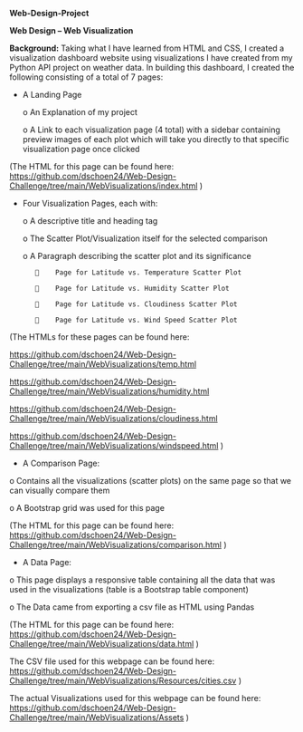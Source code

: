 **Web-Design-Project**

**Web Design – Web Visualization**

**Background:**
Taking what I have learned from HTML and CSS, I created a visualization dashboard website using visualizations I have created from my Python API project on weather data.
In building this dashboard, I created the following consisting of a total of 7 pages:

  -	A Landing Page

    o	An Explanation of my project

    o	A Link to each visualization page (4 total) with a sidebar containing preview images of each plot which will take you directly to that specific                 visualization page once clicked
    
(The HTML for this page can be found here: https://github.com/dschoen24/Web-Design-Challenge/tree/main/WebVisualizations/index.html )

  -	Four Visualization Pages, each with:

    o	A descriptive title and heading tag

    o	The Scatter Plot/Visualization itself for the selected comparison

    o	A Paragraph describing the scatter plot and its significance

           	Page for Latitude vs. Temperature Scatter Plot

           	Page for Latitude vs. Humidity Scatter Plot

           	Page for Latitude vs. Cloudiness Scatter Plot

           	Page for Latitude vs. Wind Speed Scatter Plot

(The HTMLs for these pages can be found here: 

https://github.com/dschoen24/Web-Design-Challenge/tree/main/WebVisualizations/temp.html

https://github.com/dschoen24/Web-Design-Challenge/tree/main/WebVisualizations/humidity.html

https://github.com/dschoen24/Web-Design-Challenge/tree/main/WebVisualizations/cloudiness.html

https://github.com/dschoen24/Web-Design-Challenge/tree/main/WebVisualizations/windspeed.html )


-	A Comparison Page:

  o	Contains all the visualizations (scatter plots) on the same page so that we can visually compare them

  o	A Bootstrap grid was used for this page

(The HTML for this page can be found here: https://github.com/dschoen24/Web-Design-Challenge/tree/main/WebVisualizations/comparison.html )

-	A Data Page:

  o	This page displays a responsive table containing all the data that was used in the visualizations (table is a Bootstrap table component)

  o	The Data came from exporting a csv file as HTML using Pandas

(The HTML for this page can be found here: https://github.com/dschoen24/Web-Design-Challenge/tree/main/WebVisualizations/data.html )


The CSV file used for this webpage can be found here: https://github.com/dschoen24/Web-Design-Challenge/tree/main/WebVisualizations/Resources/cities.csv )

The actual Visualizations used for this webpage can be found here: https://github.com/dschoen24/Web-Design-Challenge/tree/main/WebVisualizations/Assets )



